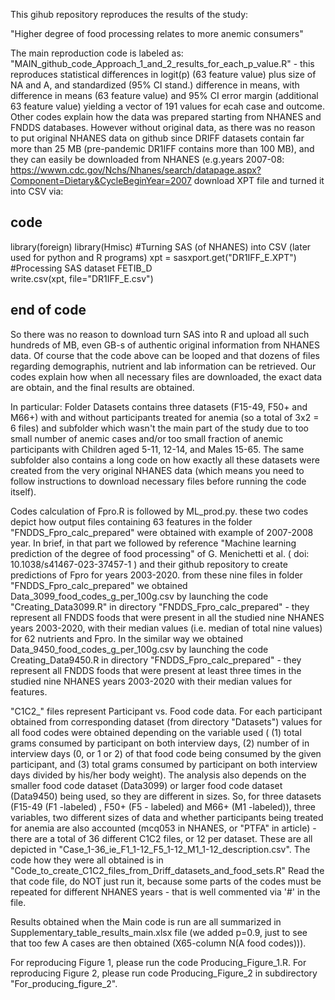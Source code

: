 This gihub repository reproduces the results of the study:

"Higher degree of food processing relates to more anemic consumers"

The main reproduction code is labeled as: "MAIN_github_code_Approach_1_and_2_results_for_each_p_value.R" - this reproduces statistical differences in logit(p) (63 feature value) plus size of NA and A, and standardized (95% CI stand.) difference in means, with difference in means (63 feature value) and 95% CI error margin (additional 63 feature value) yielding a vector of 191 values for ecah case and outcome.
Other codes explain how the data was prepared starting from NHANES and FNDDS databases. However without original data, as there was no reason to put original NHANES data on github since DRIFF datasets contain far more than 25 MB (pre-pandemic DR1IFF contains more than 100 MB), and they can easily be downloaded from NHANES (e.g.years 2007-08: https://wwwn.cdc.gov/Nchs/Nhanes/search/datapage.aspx?Component=Dietary&CycleBeginYear=2007 download XPT file and turned it into CSV via:

## code ##
library(foreign)
library(Hmisc)
#Turning SAS (of NHANES) into CSV           (later used for python and R programs)
xpt = sasxport.get("DR1IFF_E.XPT")
#Processing SAS dataset FETIB_D 	 
write.csv(xpt, file="DR1IFF_E.csv")
## end of code ##

So there was no reason to download turn SAS into R and upload all such hundreds of MB, even GB-s of authentic original information from NHANES data. Of course that the code above can be looped and that dozens of files regarding demographis, nutrient and lab information can be retrieved. Our codes explain how when all necessary files are downloaded, the exact data are obtain, and the final results are obtained.

In particular: Folder Datasets contains three datasets (F15-49, F50+ and M66+) with and without participants treated for anemia (so a total of 3x2 = 6 files) and subfolder which wasn't the main part of the study due to too small number of anemic cases and/or too small fraction of anemic participants with Children aged 5-11, 12-14, and Males 15-65. The same subfolder also contains a long code on how exactly all these datasets were created from the very original NHANES data (which means you need to follow instructions to download necessary files before running the code itself).

Codes calculation of Fpro.R is followed by ML_prod.py. these two codes depict how output files containing 63 features in the folder "FNDDS_Fpro_calc_prepared" were obtained with example of 2007-2008 year. In brief, in that part we followed by reference "Machine learning prediction of the degree of food processing" of G. Menichetti et al. ( doi: 10.1038/s41467-023-37457-1 ) and their github repository to create predictions of Fpro for years 2003-2020. from these nine files in folder "FNDDS_Fpro_calc_prepared" we obtained Data_3099_food_codes_g_per_100g.csv by launching the code "Creating_Data3099.R" in directory "FNDDS_Fpro_calc_prepared" - they represent all FNDDS foods that were present in all the studied nine NHANES years 2003-2020, with their median values (i.e. median of total nine values) for 62 nutrients and Fpro. In the similar way we obtained Data_9450_food_codes_g_per_100g.csv by launching the code Creating_Data9450.R in directory "FNDDS_Fpro_calc_prepared" - they represent all FNDDS foods that were present at least three times in the studied nine NHANES years 2003-2020 with their median values for features.

"C1C2_" files represent Participant vs. Food code data. For each participant obtained from corresponding dataset (from directory "Datasets") values for all food codes were obtained depending on the variable used ( (1) total grams consumed by participant on both interview days,  (2) number of in interview days (0, or 1 or 2) of that food code being consumed by the given participant, and (3) total grams consumed by participant on both interview days divided by his/her body weight). The analysis also depends on the smaller food code dataset (Data3099) or larger food code dataset (Data9450) being used, so they are different in sizes. So, for three datasets (F15-49 (F1 -labeled) , F50+ (F5 - labeled) and M66+ (M1 -labeled)), three variables, two different sizes of data and whether participants being treated for anemia are also accounted (mcq053 in NHANES, or "PTFA" in article) - there are a total of 36 different C1C2 files, or 12 per dataset. These are all depicted in "Case_1-36_ie_F1_1-12_F5_1-12_M1_1-12_description.csv". The code how they were all obtained is in "Code_to_create_C1C2_files_from_Driff_datasets_and_food_sets.R" Read the that code file, do NOT just run it, because some parts of the codes must be repeated for different NHANES years - that is well commented via '#' in the file. 

Results obtained when the Main code is run are all summarized in Supplementary_table_results_main.xlsx file (we added p=0.9, just to see that too few A cases are then obtained (X65-column N(A food codes))). 

For reproducing Figure 1, please run the code Producing_Figure_1.R. For reproducing Figure 2, please run code Producing_Figure_2 in subdirectory "For_producing_figure_2".


